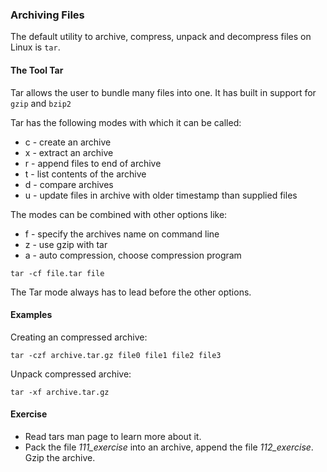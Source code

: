 ### Archiving Files 
The default utility to archive, compress, unpack and decompress files on Linux is `tar`.

#### The Tool Tar
Tar allows the user to bundle many files into one. It has built in support for `gzip` and `bzip2`

Tar has the following modes with which it can be called:

- c - create an archive
- x - extract an archive
- r - append files to end of archive
- t - list contents of the archive
- d - compare archives
- u - update files in archive with older timestamp than supplied files

The modes can be combined with other options like:

- f - specify the archives name on command line
- z - use gzip with tar
- a - auto compression, choose compression program

~~~~
tar -cf file.tar file 
~~~~

The Tar mode always has to lead before the other options.

#### Examples

Creating an compressed archive:

~~~~
tar -czf archive.tar.gz file0 file1 file2 file3 
~~~~

Unpack compressed archive:

~~~~
tar -xf archive.tar.gz
~~~~

#### Exercise
- Read tars man page to learn more about it.
- Pack the file *111_exercise* into an archive, append the file *112_exercise*. Gzip the archive.
